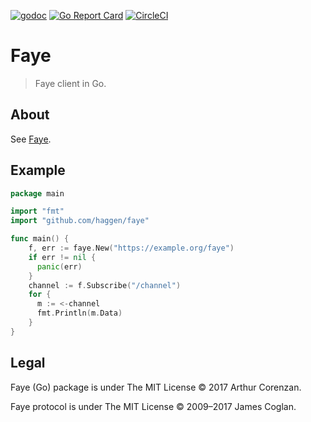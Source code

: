 [![godoc](https://godoc.org/github.com/haggen/faye?status.svg)](https://godoc.org/github.com/haggen/faye)
[![Go Report Card](https://goreportcard.com/badge/github.com/haggen/faye)](https://goreportcard.com/report/github.com/haggen/faye)
[![CircleCI](https://circleci.com/gh/haggen/faye/tree/master.svg?style=shield)](https://circleci.com/gh/haggen/faye/tree/master)

# Faye

> Faye client in Go.

## About

See [Faye](https://faye.jcoglan.com/).

## Example

```go
package main

import "fmt"
import "github.com/haggen/faye"

func main() {
    f, err := faye.New("https://example.org/faye")
    if err != nil {
      panic(err)
    }
    channel := f.Subscribe("/channel")
    for {
      m := <-channel
      fmt.Println(m.Data)
    }
}
```

## Legal

Faye (Go) package is under The MIT License © 2017 Arthur Corenzan.

Faye protocol is under The MIT License © 2009–2017 James Coglan.
